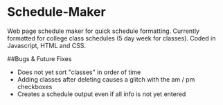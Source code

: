 # Schedule-Maker
Web page schedule maker for quick schedule formatting.
Currently formatted for college class schedules (5 day week for classes).
Coded in Javascript, HTML and CSS.

##Bugs & Future Fixes
* Does not yet sort "classes" in order of time
* Adding classes after deleting causes a glitch with the am / pm checkboxes
* Creates a schedule output even if all info is not yet entered
